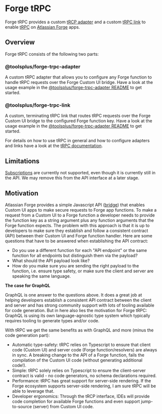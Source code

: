 # Forge tRPC

Forge tRPC provides a custom [tRCP adapter](https://trpc.io/docs/adapters) and a custom [tRPC link](https://trpc.io/docs/links) to enable [tRPC](https://trpc.io/) on [Atlassian Forge](https://developer.atlassian.com/platform/forge/) apps. 


## Overview

Forge tRPC consists of the following two parts:  

### @toolsplus/forge-trpc-adapter

A custom tRPC adapter that allows you to configure any Forge function to handle tRPC requests over the Forge Custom UI bridge. Have a look at the usage example in the [@toolsplus/forge-trpc-adapter README](packages/forge-trpc-adapter/README.md#Usage) to get started. 

### @toolsplus/forge-trpc-link

A custom, terminating tRPC link that routes tRPC requests over the Forge Custom UI bridge to the configured Forge function key. Have a look at the usage example in the [@toolsplus/forge-trpc-adapter README](packages/forge-trpc-link/README.md#Usage) to get started.

For details on how to use tRPC in general and how to configure adapters and links have a look at the [tRPC documentation](https://trpc.io/docs). 

## Limitations

[Subscriptions](https://trpc.io/docs/subscriptions) are currently not supported, even though it is currently still in the API. We may remove this from the API interface at a later stage.

## Motivation

Atlassian Forge provides a simple Javascript API ([bridge](https://developer.atlassian.com/platform/forge/custom-ui/#bridge)) that enables Custom UI apps to make secure requests to Forge app functions. To make a request from a Custom UI to a Forge function a developer needs to provide the function key as a string argument plus any function arguments that the Forge function expects. The problem with this approach is that it is up to developers to make sure they establish and follow a consistent contract (API) between their Custom UI and Forge function handler. Here are some questions that have to be answered when establishing the API contract:
* Do you use a different function for each "API endpoint" or the same function for all endpoints but distinguish them via the payload?
* What should the API payload look like?
* How do you make sure you are sending the right payload to the function, i.e. ensure type safety, or make sure the client and server are speaking the same language.

**The case for GraphQL**

GraphQL is one answer to the questions above. It does a great job at helping developers establish a consistent API contract between the client and server and has strong community support with lots of tooling available for code generation. But in here also lies the motivation for Forge tRPC: GraphQL is using its own language-agnostic type system which typically requires tooling to generate types and/or code.

With tRPC we get the same benefits as with GraphQL and more (minus the code generation part):

* Automatic type-safety: tRPC relies on Typescript to ensure that client code (Custom UI) and server code (Forge function/resolvers) are always in sync. A breaking change to the API of a Forge function, fails the compilation of the Custom UI code (without generating additional code!).
* Simple: tRPC solely relies on Typescript to ensure the client-server contract is valid - no code generators, no schema declarations required.
* Performance: tRPC has great support for server-side rendering. If the Forge ecosystem supports server-side rendering, I am sure tRPC will be able to leverage that.
* Developer ergonomics: Through the tRCP interface, IDEs will provide code completion for available Forge functions and even support jump-to-source (server) from Custom UI code.
